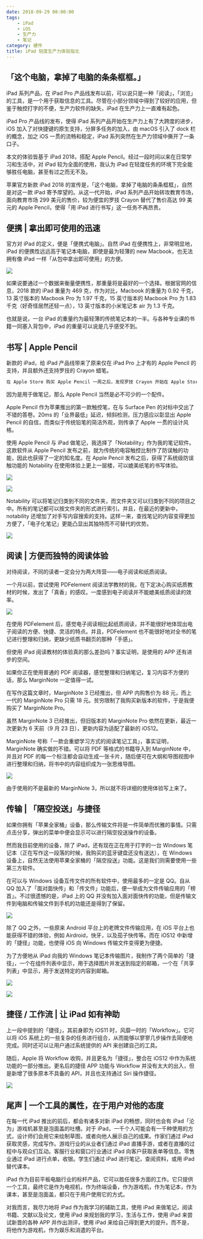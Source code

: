 ```yaml
---
date: 2018-09-29 00:00:00
tags:
    - iPad
    - iOS
    - 生产力
    - 笔记
category: 硬件
title: iPad 轻度生产力体验指北
---
```


## 「这个电脑，拿掉了电脑的条条框框。」

iPad 系列产品，在 iPad Pro 产品线发布以前，可以说只是一种「阅读」，「浏览」的工具，是一个用于获取信息的工具。尽管在小部分领域中得到了较好的应用，但鉴于触控打字的不便，生产力软件的缺失，iPad 在生产力上一直难有起色。

iPad Pro 产品线的发布，使得 iPad 系列产品开始在生产力上有了大跨度的进步，iOS 加入了对快捷键的原生支持，分屏多任务的加入，由 macOS 引入了 dock 栏的概念，加之 iOS 一贯的流畅和稳定，iPad 系列突然在生产力领域中撕开了一条口子。

本文的体验皆基于 iPad 2018，搭配 Apple Pencil。经过一段时间以来在日常学习和生活中，对 iPad 较为全面的使用，我认为 iPad 在轻度任务的环境下完全能够胜任电脑，甚至有过之而无不及。

苹果官方新款 iPad 2018 的宣传是，「这个电脑，拿掉了电脑的条条框框」，自然是对这一款 iPad 寄予厚望的。从这一代开始，iPad 系列产品开始转攻教育市场，面向教育市场 299 美元的售价，较为便宜的罗技 Crayon 替代了售价高达 99 美元的 Apple Pencil，使得「用 iPad 进行书写」这一任务不再昂贵。

## 便携 | 拿出即可使用的迅速

官方对 iPad 的定义，便是「便携式电脑」。自然 iPad 在便携性上，非常明显地，iPad 的便携性远远高于笔记本电脑，即使是最为轻薄的 new Macbook，也无法拥有像 iPad 一样「从包中拿出即可使用」的方便。

![](https://imgur.itypen.com/picgo/iPad-back.png)

如果说要通过一个数据来衡量便携性，那重量将是最好的一个选择。根据官网的信息，2018 款的 iPad 重量为 469 克，作为对比，Macbook 的重量为 0.92 千克，13 英寸版本的 Macbook Pro 为 1.97 千克，15 英寸版本的 Macbook Pro 为 1.83 千克（好奇怪居然还轻一点），13 英寸版本的小米笔记本 air 为 1.3 千克。

也就是说，一台 iPad 的重量约为最轻薄的传统笔记本的一半。与各种专业课的书籍一同塞入背包中，iPad 的重量可以说是几乎感受不到。

## 书写 | Apple Pencil

新款的 iPad，给 iPad 产品线带来了原来仅在 iPad Pro 上才有的 Apple Pencil 的支持，并且额外还支持罗技的 Crayon 蜡笔。

```Markdown
在 Apple Store 购买 Apple Pencil 一周之后，发现罗技 Crayon 开始在 Apple Store 上架，但是并没有提供适用的设备，故只能从各大媒体的新闻中感受到「蜡笔」与「铅笔」的不同。
```

因为是用于做笔记，那么 Apple Pencil 当然是必不可少的一个配件。

Apple Pencil 作为苹果推出的第一款触控笔，在与 Surface Pen 的对标中交出了不错的答卷。20ms 的「业界最低」延迟，倾斜检测，压力感应以彰显出 Apple Pencil 的自信，而类似于传统铅笔的简洁外观，则传承了 Apple 一贯的设计风格。

使用 Apple Pencil 与 iPad 做笔记，我选择了「Notability」作为我的笔记软件。这款软件从 Apple Pencil 发布之前，就为传统的电容触控比制作了防误触的功能，因此也获得了一定的知名度。在 Apple Pencil 发布之后，获得了系统级防误触功能的 Notability 在使用体验上更上一层楼，可以媲美纸笔的书写体验。

![](https://imgur.itypen.com/picgo/ipad-notability-flash.png)

![](https://imgur.itypen.com/picgo/ipad-notability.png)

Notability 可以将笔记归类到不同的文件夹，而文件夹又可以归类到不同的项目之中。所有的笔记都可以按文件夹的形式进行索引。并且，在最近的更新中，notability 还增加了对手写内容搜索的支持。这样一来，查找笔记的内容变得更加方便了，「电子化笔记」更能凸显出其独特而不可替代的优势。

![](https://imgur.itypen.com/picgo/ipad-notability-search.jpg)

## 阅读 | 方便而独特的阅读体验

对待阅读，不同的读者一定会分为两大阵营——电子阅读和纸质阅读。

一个月以前，尝试使用 PDFelement 阅读法学教材的我，在下定决心购买纸质教材的时候，发出了「真香」的感叹。一度感到电子阅读并不能媲美纸质阅读的效率。

![](https://imgur.itypen.com/picgo/iPad-paperbook-weibo.jpg)

在使用 PDFelement 后，感觉电子阅读相比起纸质阅读，并不能很好地体现出电子阅读的方便、快捷、灵活的特点。并且，PDFelement 也不能很好地对全书的笔记进行整理和归纳，更缺少纸质书翻页的那种「手感」。

但使用 iPad 阅读教材的体验真的那么差劲吗？事实证明，是使用的 APP 还有进步的空间。

如果你正在使用普通的 PDF 阅读器，感觉整理和归纳笔记，复习内容不方便的话，那么 MarginNote 一定值得一试。

在写作这篇文章时，MarginNote 3 已经推出，但 APP 内购售价为 88 元，而上一代的 MarginNote Pro 只需 18 元。贫穷限制了我购买新版本的软件，于是我便购买了 MarginNote Pro。

虽然 MarginNote 3 已经推出，但旧版本的 MarginNote Pro 依然在更新，最近一次更新为 6 天前（9 月 23 日），更新内容为适配了最新的 iOS12。

MarginNote 号称「一款会重塑学习方式的阅读笔记工具」，事实证明，MarginNote 确实做的不错。可以将 PDF 等格式的书籍导入到 MarginNote 中，并且对 PDF 的每一个标注都会自动生成一张卡片，随后便可在大纲和导图视图中进行整理和归纳，将书中的内容组织成为一张思维导图。

![](https://imgur.itypen.com/picgo/iPad-marginnote-2-pro-mindmap.png)

由于使用的不是最新的 MarginNote 3，所以就不将详细的使用体验写上来了。

## 传输 | 「隔空投送」与捷径

如果你拥有「苹果全家桶」设备，那么传输文件将是一件简单而优雅的事情。只需点击分享，弹出的菜单中便会显示可以进行隔空投送操作的设备。

然而我目前使用的设备，除了 iPad，还有现在正在用于打字的一台 Windows 笔记本（正在写作这一段落的时候，我购买的蓝牙键盘还没有送达），在 Windows 设备上，自然无法使用苹果全家桶的「隔空投送」功能。这是我们则需要使用一些第三方软件。

在可以与 Windows 设备互传文件的所有软件中，使用最多的一定是 QQ。自从 QQ 加入了「面对面快传」和「传文件」功能后，便一举成为文件传输应用的「榜首」。不过很遗憾的是，iPad 上的 QQ 并没有加入面对面快传的功能，但是传输文件到电脑和传输文件到手机的功能还是得到了保留。

![](https://imgur.itypen.com/picgo/ipad-qqhd-file-drop.png)

除了 QQ 之外，一些原来 Android 平台上的老牌文件传输应用，在 iOS 平台上也能获得不错的体验，例如 Airdroid，快牙，以及茄子快传等。而在 iOS12 中新增的「捷径」功能，也使得 iOS 向 Windows 传输文件变得更为便捷。

为了方便地从 iPad 向我的 Windows 笔记本传输图片，我制作了两个简单的「捷径」，一个在组件列表中显示，用于选择图片并发送到指定的邮箱，一个在「共享列表」中显示，用于发送特定的内容到邮箱。

![](https://imgur.itypen.com/picgo/iPad-Shorcuts-from-widget-mask.jpg)

![](https://imgur.itypen.com/picgo/iPad-Shorcuts-from-list-mask.jpg)

## 捷径 / 工作流 | 让 iPad 如有神助

上一段中提到的「捷径」，其前身即为 iOS11 时，风靡一时的「Workflow」。它可以将 iOS 系统上的一些复杂的任务进行组合，从而能够以寥寥几步操作去简便地完成。同时还可以让用户通过系统提供的 API 来创建自己的工具。

随后，Apple 将 Workflow 收购，并且更名为「捷径」，整合在 iOS12 中作为系统功能的一部分推出。更名后的捷径 APP 功能与 Workflow 并没有太大的出入，但是新增了很多原本不具备的 API，并且也支持通过 Siri 操作捷径。

![](https://imgur.itypen.com/picgo/iPad-Shorcuts-list.jpg)

## 尾声 | 一个工具的属性，在于用户对他的态度

在每一代 iPad 推出的前后，都会有诸多对新 iPad 的畅想，同时也会有 iPad「沦为」游戏机甚至是泡面盖的吐槽。对于 iPad，一千个人可能会有一千种使用的方式，设计师们会用它来绘制草图，或者向他人展示自己的成果。作家们通过 iPad 获取灵感，完成写作。游戏行业的从业者们通过 iPad 直播手游，或者在直播的过程中与观众们互动。客服行业和窗口行业通过 iPad 向客户获取表单等信息。零售业通过 iPad 进行点单，收银。学生们通过 iPad 进行笔记，查阅资料，或用 iPad 替代课本。

iPad 作为目前平板电脑行业的标杆产品，它可以胜任很多方面的工作。它只提供一个工具，最终它是作为电视机，作为终端设备，作为游戏机，作为笔记本，作为课本，甚至是泡面盖，都只在于用户使用它的方式。

对我而言，我尽力地将 iPad 作为我学习的辅助工具，使用 iPad 来做笔记，阅读书籍、文献以及论文，使用 iPad 来规划我的学习，生活与工作，使用 iPad 来尝试新晋的各种 APP 并作出测评，使用 iPad 来给自己得到更大的提升。而不是，将他作为游戏机，作为娱乐和消遣的平台。
